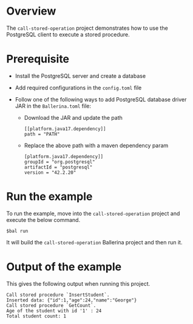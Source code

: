 # Overview

The `call-stored-operation` project demonstrates how to use the PostgreSQL client to execute a stored procedure.

# Prerequisite

* Install the PostgreSQL server and create a database 

* Add required configurations in the `config.toml` file 

* Follow one of the following ways to add PostgreSQL database driver JAR in the `Ballerina.toml` file:
    * Download the JAR and update the path
        ```
        [[platform.java17.dependency]]
        path = "PATH"
        ```
     
    * Replace the above path with a maven dependency param
        ```
        [platform.java17.dependency]]
        groupId = "org.postgresql"
        artifactId = "postgresql"
        version = "42.2.20"
        ```
# Run the example
 
To run the example, move into the `call-stored-operation` project and execute the below command.
 
```
$bal run
```
It will build the `call-stored-operation` Ballerina project and then run it.

# Output of the example

This gives the following output when running this project.

```ballerina
Call stored procedure `InsertStudent`.
Inserted data: {"id":1,"age":24,"name":"George"}
Call stored procedure `GetCount`.
Age of the student with id '1' : 24
Total student count: 1
```
